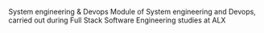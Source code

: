System engineering & Devops
Module of System engineering and Devops, carried out during Full Stack Software Engineering studies at ALX
